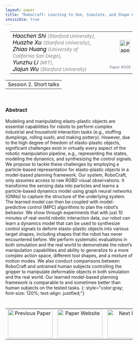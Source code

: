 ```yaml
---
layout: paper
title: "RoboCraft: Learning to See, Simulate, and Shape Elasto-Plastic Objects with Graph Networks"
invisible: true
---
```

<head>
<style>
* {
  box-sizing: border-box;
}

#myInput {
  background-position: 10px 10px;
  background-repeat: no-repeat;
  width: 100%;
  font-size: 100%;
  padding: 12px 20px 12px 40px;
  border: 1px solid #ddd;
  margin-bottom: 12px;
}

#myTable, #myTableA {
  border-collapse: collapse;
  width: 100%;
  border: 1px solid #ddd;
  font-size: 100%;
}

#myTable th, #myTable td, #myTableA th, #myTableA td {
  text-align: left;
  padding: 12px;
}

#myTable tr, #myTableA tr {
  border-bottom: 1px solid #ddd;
}

#myTable tr.header, #myTable tr:hover, #myTableA tr.header, #myTableA tr:hover {
  background-color: #f1f1f1;
}


#eventcounter1 a {
    font-size: 12px;
    color: #ffffff;
    display: block;
}

#eventcounter1 a:hover {
    text-decoration: none;
}

#eventcounter2 a {
    font-size: 12px;
    color: #ffffff;
    display: block;
}

#eventcounter2 a:hover {
    text-decoration: none;
}

</style>
</head>

<table width = "95%" style="padding-left: 15px; margin-left: auto; margin-right: 10px;">
<tr><td style = "vertical-align: top; padding-right: 25px;" rowspan="2">
<span style="color:black; font-size: 110%;"><i>
Haochen Shi <span style="color:gray; font-size: 85%">(Stanford University)</span><span style="color:gray; font-size: 100%">,</span><br>
Huazhe   Xu <span style="color:gray; font-size: 85%">(Stanford University)</span><span style="color:gray; font-size: 100%">,</span><br>
Zhiao Huang <span style="color:gray; font-size: 85%">(University of California San Diego)</span><span style="color:gray; font-size: 100%">,</span><br>
Yunzhu Li <span style="color:gray; font-size: 85%">(MIT)</span><span style="color:gray; font-size: 100%">,</span><br>
Jiajun Wu <span style="color:gray; font-size: 85%">(Stanford University)</span>
</i></span>
</td>

<td style="text-align: right;"><a href="http://www.roboticsproceedings.org/rss18/p008.pdf"><img src="{{ site.baseurl }}/images/paper_link.png" alt="Paper Website" width = "33"  height = "40"/></a><br></td>
</tr>
<tr>
<td style="color:#777789; text-align:right; font-size: 75%; margin-right:10px;">Paper&nbsp;#008</td>
</tr>
</table>

<table width="80%" style="margin-top: 20px; margin-left: auto; margin-right: auto;">
  <tr>
    <td style="text-align:center;">Session 2. Short talks</td>
  </tr>
</table>
<br>


### Abstract
Modeling and manipulating elasto-plastic objects are essential capabilities for robots to perform complex industrial and household interaction tasks (e.g., stuffing dumplings, rolling sushi, and making pottery). However, due to the high degree of freedom of elasto-plastic objects, significant challenges exist in virtually every aspect of the robotic manipulation pipeline, e.g., representing the states, modeling the dynamics, and synthesizing the control signals. We propose to tackle these challenges by employing a particle-based representation for elasto-plastic objects in a model-based planning framework. Our system, RoboCraft, only assumes access to raw RGBD visual observations. It transforms the sensing data into particles and learns a particle-based dynamics model using graph neural networks (GNNs) to capture the structure of the underlying system. The learned model can then be coupled with model-predictive control (MPC) algorithms to plan the robot’s behavior. We show through experiments that with just 10 minutes of real-world robotic interaction data, our robot can learn a dynamics model that can be used to synthesize control signals to deform elasto-plastic objects into various target shapes, including shapes that the robot has never encountered before. We perform systematic evaluations in both simulation and the real world to demonstrate the robot’s manipulation capabilities and ability to generalize to a more complex action space, different tool shapes, and a mixture of motion modes. We also conduct comparisons between RoboCraft and untrained human subjects controlling the gripper to manipulate deformable objects in both simulation and the real world. Our learned model-based planning framework is comparable to and sometimes better than human subjects on the tested tasks.
{: style="color:gray; font-size: 120%; text-align: justified;"}


<table width="100%" style="margin-top:40px;">
<tr>
    <td style="width: 30%; text-align: center;"><a href="{{ site.baseurl }}/program/papers/007/">
<img src="{{ site.baseurl }}/images/previous_paper_icon.png"
       alt="Previous Paper" width = "142"  height = "90"/> 
</a> </td>
<td style="text-align: center;"><a href="{{ site.baseurl }}/program/papers">
<img src="{{ site.baseurl }}/images/overview_icon.png"
       alt="Paper Website" width = "142"  height = "90"/> 
</a> </td>
    <td style="width: 30%; text-align: center;"><a href="{{ site.baseurl }}/program/papers/009/">
    <img src="{{ site.baseurl }}/images/next_paper_icon.png"
        alt="Next Paper" width = "142"  height = "90"/>
    </a></td>
</tr>
</table>
